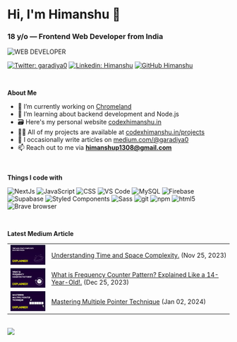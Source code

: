 <!--  INTRODUCTION -->

<h1>Hi, I'm Himanshu 👋</h1>
<h3>18 y/o — Frontend Web Developer from India</h3>

![WEB DEVELOPER](https://user-images.githubusercontent.com/92101909/152692594-14ea1eb8-8585-405f-b6cf-0cfbd6119591.png)

[![Twitter: garadiya0](https://img.shields.io/twitter/follow/garadiya0?style=social)](https://twitter.com/garadiya0)
[![Linkedin: Himanshu](https://img.shields.io/badge/-Himanshu_Pal-blue?style=flat-square&logo=Linkedin&logoColor=white&link=https://www.linkedin.com/in/himanshup1308/)](https://www.linkedin.com/in/himanshup1308/)
[![GitHub Himanshu](https://img.shields.io/github/followers/gabbar-singhh?label=follow&style=social)](https://github.com/gabbar-singhh)

<!--  SUMMARY-->
<br/>

**About Me**

- 🔭 I’m currently working on [Chromeland](https://chromeland.vercel.app/)
- 🌱 I’m learning about backend development and Node.js
- 🗃 Here's my personal website [codexhimanshu.in](https://codexhimanshu.in/)
- 👨‍💻 All of my projects are available at [codexhimanshu.in/projects](https://codexhimanshu.in/projects)
- 📝 I occasionally write articles on [medium.com/@garadiya0](https://medium.com/@garadiya0)
- 📫 Reach out to me via **himanshup1308@gmail.com**

<br/>

**Things I code with**
<p>
  <img alt="NextJs" src="https://img.shields.io/badge/-NextJs-000?style=flat-square&logo=next.js&logoColor=white" />
  <img alt="JavaScript" src="https://img.shields.io/badge/-JavaScript-D1B62C?style=flat-square&logo=javascript&logoColor=white" />
  <img alt="CSS" src="https://img.shields.io/badge/-CSS-1572B6?style=flat-square&logo=css3&logoColor=white" />
    <img alt="VS Code" src="https://img.shields.io/badge/-Visual Studio Code-0078d7?style=flat-square&logo=visual-studio-code&logoColor=white" />
   <img alt="MySQL" src="https://img.shields.io/badge/-MySQL-EB214F?style=flat-square&logo=mysql&logoColor=white" />
  <img alt="Firebase" src="https://img.shields.io/badge/-Firebase-A36D5E?style=flat-square&logo=firebase&logoColor=white" />
  <img alt="Supabase" src="https://img.shields.io/badge/-Supabase-22D078?style=flat-square&logo=supabase&logoColor=white" />
  <img alt="Styled Components" src="https://img.shields.io/badge/-Styled_Components-db7092?style=flat-square&logo=styled-components&logoColor=white" />
  <img alt="Sass" src="https://img.shields.io/badge/-Sass-CC6699?style=flat-square&logo=sass&logoColor=white" />
  <img alt="git" src="https://img.shields.io/badge/-Git-F05032?style=flat-square&logo=git&logoColor=white" />
  <img alt="npm" src="https://img.shields.io/badge/-NPM-CB3837?style=flat-square&logo=npm&logoColor=white" />
  <img alt="html5" src="https://img.shields.io/badge/-HTML5-E34F26?style=flat-square&logo=html5&logoColor=white" />
  <img alt="Brave browser" src="https://img.shields.io/badge/-Brave_Browser-FB542B?style=flat-square&logo=brave&logoColor=white" />
</p>

<br/>

**Latest Medium Article**

<table>
  <tr><td><a href="https://medium.com/@garadiya0/understanding-time-complexity-and-space-complexity-big-o-notation-explained-28bd8e09733b"><img width="120px" src="https://raw.githubusercontent.com/gabbar-singhh/my-project-images/main/portfolio-website/blogs/time-space-complexity.webp"></a></td>
<td><a href="https://medium.com/@garadiya0/understanding-time-complexity-and-space-complexity-big-o-notation-explained-28bd8e09733b">Understanding Time and Space Complexity.</a> (Nov 25, 2023)<br/></td></tr>

 <tr><td><a href="https://medium.com/@garadiya0/what-is-frequency-counter-pattern-0ae30915053a"><img width="120px" src="https://github.com/gabbar-singhh/my-project-images/blob/main/portfolio-website/blogs/fcp.webp"></a></td>
<td><a href="https://medium.com/@garadiya0/what-is-frequency-counter-pattern-0ae30915053a">What is Frequency Counter Pattern? Explained Like a 14-Year-Old!.</a> (Dec 25, 2023)<br/></td></tr>

 <tr><td><a href="https://medium.com/@garadiya0/mastering-multiple-pointer-technique-293456bc819a"><img width="120px" src="https://github.com/gabbar-singhh/my-project-images/blob/main/portfolio-website/blogs/mutiple-pointer-pattern.webp"></a></td>
<td><a href="https://medium.com/@garadiya0/mastering-multiple-pointer-technique-293456bc819a">Mastering Multiple Pointer Technique</a> (Jan 02, 2024)<br/></td></tr>

</table>

<br>
<a href="https://visitcount.itsvg.in">
  <img src="https://visitcount.itsvg.in/api?id=gabbar-singhh&label=Profile%20Views&pretty=true" />
</a>
